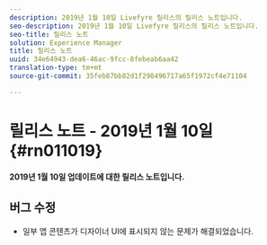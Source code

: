 ```yaml
---
description: 2019년 1월 10일 Livefyre 릴리스의 릴리스 노트입니다.
seo-description: 2019년 1월 10일 Livefyre 릴리스의 릴리스 노트입니다.
seo-title: 릴리스 노트
solution: Experience Manager
title: 릴리스 노트
uuid: 34e64943-dea6-46ac-9fcc-8febeab6aa42
translation-type: tm+mt
source-git-commit: 35feb87bb82d1f298496717a65f1972cf4e71104

---
```



# 릴리스 노트 - 2019년 1월 10일 {#rn011019}

**2019년 1월 10일 업데이트에 대한 릴리스 노트입니다.**

## 버그 수정

* 일부 앱 콘텐츠가 디자이너 UI에 표시되지 않는 문제가 해결되었습니다.
